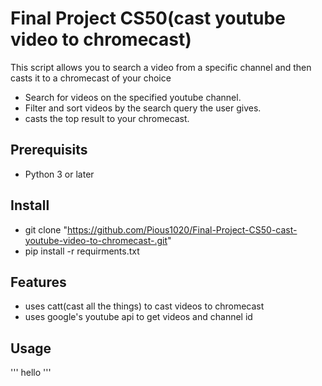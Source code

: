 # Final Project CS50(cast youtube video to chromecast)

This script allows you to search a video from a specific channel and then casts it to a chromecast of your choice

- Search for videos on the specified youtube channel.
- Filter and sort videos by the search query the user gives.
- casts the top result to your chromecast.

## Prerequisits

- Python 3 or later

## Install

- git clone "https://github.com/Pious1020/Final-Project-CS50-cast-youtube-video-to-chromecast-.git"
- pip install -r requirments.txt

## Features
- uses catt(cast all the things) to cast videos to chromecast
- uses google's youtube api to get videos and channel id

## Usage

'''
hello
'''



